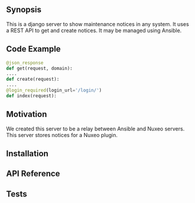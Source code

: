## Synopsis

This is a django server to show maintenance notices in any system. It uses a REST API to get and create notices. It may be managed using Ansible.

## Code Example

```python
@json_response
def get(request, domain):
....
def create(request):
....
@login_required(login_url='/login/')
def index(request):
```
## Motivation

We created this server to be a relay between Ansible and Nuxeo servers. This server stores notices for a Nuxeo plugin.

## Installation



## API Reference



## Tests


